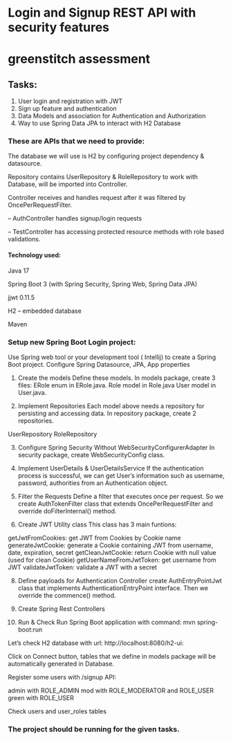 
# Login and Signup REST API with security features
# greenstitch assessment

## Tasks:
1. User login and registration with JWT
2. Sign up feature and authentication
3. Data Models and association for Authentication and Authorization
4. Way to use Spring Data JPA to interact with H2 Database







### These are APIs that we need to provide:


The database we will use is H2 by configuring project dependency & datasource.

Repository contains UserRepository & RoleRepository to work with Database, will be imported into Controller.

Controller receives and handles request after it was filtered by OncePerRequestFilter.

– AuthController handles signup/login requests

– TestController has accessing protected resource methods with role based validations.

#### Technology used:

Java 17

Spring Boot 3 (with Spring Security, Spring Web, Spring Data JPA)

jjwt 0.11.5

H2 – embedded database

Maven


### Setup new Spring Boot Login project:

Use Spring web tool or your development tool ( Intellij) to create a Spring Boot project.
Configure Spring Datasource, JPA, App properties
1. Create the models
Define these models.
In models package, create 3 files:
ERole enum in ERole.java.
Role model in Role.java
User model in User.java.

2. Implement Repositories
Each model above needs a repository for persisting and accessing data. In repository package, create 2 repositories.

UserRepository
RoleRepository

3. Configure Spring Security
Without WebSecurityConfigurerAdapter
In security package, create WebSecurityConfig class.

5. Implement UserDetails & UserDetailsService 
If the authentication process is successful, we can get User’s information such as username, password, authorities from an Authentication object.

6. Filter the Requests
Define a filter that executes once per request. So we create AuthTokenFilter class that extends OncePerRequestFilter and override doFilterInternal() method.

7. Create JWT Utility class
This class has 3 main funtions:

getJwtFromCookies: get JWT from Cookies by Cookie name
generateJwtCookie: generate a Cookie containing JWT from username, date, expiration, secret
getCleanJwtCookie: return Cookie with null value (used for clean Cookie)
getUserNameFromJwtToken: get username from JWT
validateJwtToken: validate a JWT with a secret

8. Define payloads for Authentication Controller
create AuthEntryPointJwt class that implements AuthenticationEntryPoint interface. Then we override the commence() method.

9. Create Spring Rest Controllers

10. Run & Check
Run Spring Boot application with command: mvn spring-boot:run

Let’s check H2 database with url: http://localhost:8080/h2-ui:

Click on Connect button, tables that we define in models package will be automatically generated in Database.

Register some users with /signup API:

admin with ROLE_ADMIN
mod with ROLE_MODERATOR and ROLE_USER
green with ROLE_USER

Check users and user_roles tables
### The project should be running for the given tasks.
